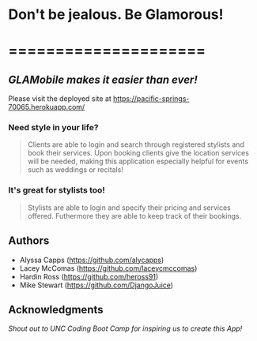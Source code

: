 # Don't be jealous. Be Glamorous!
# =====================
## *GLAMobile makes it easier than ever!*

Please visit the deployed site at https://pacific-springs-70065.herokuapp.com/

### Need style in your life?
> Clients are able to login and search through registered stylists and book their services. Upon booking clients give the location services will be needed, making this application especially helpful for events such as weddings or recitals!

### It's great for stylists too!
> Stylists are able to login and specify their pricing and services offered. Futhermore they are able to keep track of their bookings.

## Authors

* Alyssa Capps (https://github.com/alycapps)
* Lacey McComas (https://github.com/laceycmccomas)
* Hardin Ross (https://github.com/heross91)
* Mike Stewart (https://github.com/DjangoJuice)

## Acknowledgments

*Shout out to UNC Coding Boot Camp for inspiring us to create this App!*

